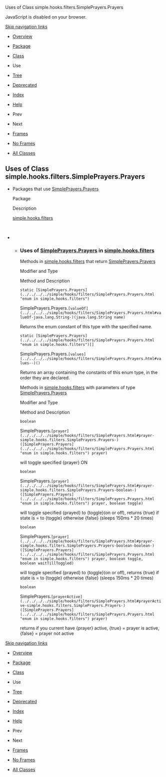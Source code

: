 Uses of Class simple.hooks.filters.SimplePrayers.Prayers   <!-- try { if (location.href.indexOf('is-external=true') == -1) { parent.document.title="Uses of Class simple.hooks.filters.SimplePrayers.Prayers"; } } catch(err) { } //-->

JavaScript is disabled on your browser.

[Skip navigation links](#skip.navbar.top "Skip navigation links")

*   [Overview](../../../../overview-summary.html)
*   [Package](../package-summary.html)
*   [Class](../../../../simple/hooks/filters/SimplePrayers.Prayers.html "enum in simple.hooks.filters")
*   Use
*   [Tree](../package-tree.html)
*   [Deprecated](../../../../deprecated-list.html)
*   [Index](../../../../index-files/index-1.html)
*   [Help](../../../../help-doc.html)

*   Prev
*   Next

*   [Frames](../../../../index.html?simple/hooks/filters/class-use/SimplePrayers.Prayers.html)
*   [No Frames](SimplePrayers.Prayers.html)

*   [All Classes](../../../../allclasses-noframe.html)

<!-- allClassesLink = document.getElementById("allclasses\_navbar\_top"); if(window==top) { allClassesLink.style.display = "block"; } else { allClassesLink.style.display = "none"; } //-->

Uses of Class  
simple.hooks.filters.SimplePrayers.Prayers
----------------------------------------------------------

*   Packages that use [SimplePrayers.Prayers](../../../../simple/hooks/filters/SimplePrayers.Prayers.html "enum in simple.hooks.filters") 
    
    Package
    
    Description
    
    [simple.hooks.filters](#simple.hooks.filters)
    
     
    
*   *   ### Uses of [SimplePrayers.Prayers](../../../../simple/hooks/filters/SimplePrayers.Prayers.html "enum in simple.hooks.filters") in [simple.hooks.filters](../../../../simple/hooks/filters/package-summary.html)
        
        Methods in [simple.hooks.filters](../../../../simple/hooks/filters/package-summary.html) that return [SimplePrayers.Prayers](../../../../simple/hooks/filters/SimplePrayers.Prayers.html "enum in simple.hooks.filters") 
        
        Modifier and Type
        
        Method and Description
        
        `static [SimplePrayers.Prayers](../../../../simple/hooks/filters/SimplePrayers.Prayers.html "enum in simple.hooks.filters")`
        
        SimplePrayers.Prayers.`[valueOf](../../../../simple/hooks/filters/SimplePrayers.Prayers.html#valueOf-java.lang.String-)(java.lang.String name)`
        
        Returns the enum constant of this type with the specified name.
        
        `static [SimplePrayers.Prayers](../../../../simple/hooks/filters/SimplePrayers.Prayers.html "enum in simple.hooks.filters")[]`
        
        SimplePrayers.Prayers.`[values](../../../../simple/hooks/filters/SimplePrayers.Prayers.html#values--)()`
        
        Returns an array containing the constants of this enum type, in the order they are declared.
        
        Methods in [simple.hooks.filters](../../../../simple/hooks/filters/package-summary.html) with parameters of type [SimplePrayers.Prayers](../../../../simple/hooks/filters/SimplePrayers.Prayers.html "enum in simple.hooks.filters") 
        
        Modifier and Type
        
        Method and Description
        
        `boolean`
        
        SimplePrayers.`[prayer](../../../../simple/hooks/filters/SimplePrayers.html#prayer-simple.hooks.filters.SimplePrayers.Prayers-)([SimplePrayers.Prayers](../../../../simple/hooks/filters/SimplePrayers.Prayers.html "enum in simple.hooks.filters") prayer)`
        
        will toggle specified {prayer} ON
        
        `boolean`
        
        SimplePrayers.`[prayer](../../../../simple/hooks/filters/SimplePrayers.html#prayer-simple.hooks.filters.SimplePrayers.Prayers-boolean-)([SimplePrayers.Prayers](../../../../simple/hooks/filters/SimplePrayers.Prayers.html "enum in simple.hooks.filters") prayer, boolean toggle)`
        
        will toggle specified {prayed} to {toggle}(on or off), returns {true} if state is = to {toggle} otherwise {false} (sleeps 150ms \* 20 times)
        
        `boolean`
        
        SimplePrayers.`[prayer](../../../../simple/hooks/filters/SimplePrayers.html#prayer-simple.hooks.filters.SimplePrayers.Prayers-boolean-boolean-)([SimplePrayers.Prayers](../../../../simple/hooks/filters/SimplePrayers.Prayers.html "enum in simple.hooks.filters") prayer, boolean toggle, boolean waitTillToggled)`
        
        will toggle specified {prayed} to {toggle}(on or off), returns {true} if state is = to {toggle} otherwise {false} (sleeps 150ms \* 20 times)
        
        `boolean`
        
        SimplePrayers.`[prayerActive](../../../../simple/hooks/filters/SimplePrayers.html#prayerActive-simple.hooks.filters.SimplePrayers.Prayers-)([SimplePrayers.Prayers](../../../../simple/hooks/filters/SimplePrayers.Prayers.html "enum in simple.hooks.filters") prayer)`
        
        returns if you current have {prayer} active, {true} = prayer is active, {false} = prayer not active
        

[Skip navigation links](#skip.navbar.bottom "Skip navigation links")

*   [Overview](../../../../overview-summary.html)
*   [Package](../package-summary.html)
*   [Class](../../../../simple/hooks/filters/SimplePrayers.Prayers.html "enum in simple.hooks.filters")
*   Use
*   [Tree](../package-tree.html)
*   [Deprecated](../../../../deprecated-list.html)
*   [Index](../../../../index-files/index-1.html)
*   [Help](../../../../help-doc.html)

*   Prev
*   Next

*   [Frames](../../../../index.html?simple/hooks/filters/class-use/SimplePrayers.Prayers.html)
*   [No Frames](SimplePrayers.Prayers.html)

*   [All Classes](../../../../allclasses-noframe.html)

<!-- allClassesLink = document.getElementById("allclasses\_navbar\_bottom"); if(window==top) { allClassesLink.style.display = "block"; } else { allClassesLink.style.display = "none"; } //-->